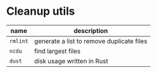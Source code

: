 # Cleanup utils

| name     | description                               |
| -------- | ----------------------------------------- |
| `rmlint` | generate a list to remove duplicate files |
| `ncdu`   | find largest files                        |
| `dust`   | disk usage written in Rust                |